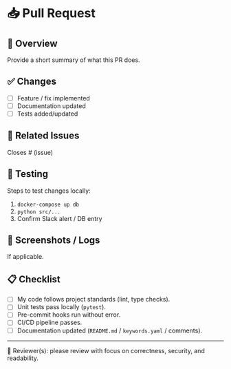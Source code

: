 # 📥 Pull Request

## 🔎 Overview

Provide a short summary of what this PR does.

## ✅ Changes

- [ ] Feature / fix implemented
- [ ] Documentation updated
- [ ] Tests added/updated

## 🔗 Related Issues

Closes # (issue)

## 🧪 Testing

Steps to test changes locally:

1. `docker-compose up db`
2. `python src/...`
3. Confirm Slack alert / DB entry

## 📸 Screenshots / Logs

If applicable.

## 📋 Checklist

- [ ] My code follows project standards (lint, type checks).
- [ ] Unit tests pass locally (`pytest`).
- [ ] Pre-commit hooks run without error.
- [ ] CI/CD pipeline passes.
- [ ] Documentation updated (`README.md` / `keywords.yaml` / comments).

---

👥 Reviewer(s): please review with focus on correctness, security, and readability.
